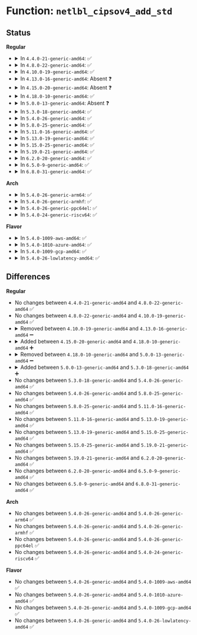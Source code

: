 # Function: <code>netlbl_cipsov4_add_std</code>

## Status
<b>Regular</b>
<ul>
<li>
<details>
<summary>In <code>4.4.0-21-generic-amd64</code>: ✅</summary>

```c
int netlbl_cipsov4_add_std(struct genl_info * info, struct netlbl_audit * audit_info)
```

```json
{
  "name": "netlbl_cipsov4_add_std",
  "collision_type": "Unique Static",
  "inline_type": "No",
  "funcs": [
    {
      "addr": 18446744071587300448,
      "name": "netlbl_cipsov4_add_std",
      "external": false,
      "loc": "net/netlabel/netlabel_cipso_v4.c:141",
      "file": "net/netlabel/netlabel_cipso_v4.c",
      "inline": "seen, unknown",
      "caller_inline": [],
      "caller_func": [
        "net/netlabel/netlabel_cipso_v4.c:netlbl_cipsov4_add"
      ]
    }
  ],
  "symbols": [
    {
      "addr": 18446744071587300448,
      "name": "netlbl_cipsov4_add_std",
      "section": ".text",
      "bind": "STB_LOCAL",
      "size": 1629
    }
  ]
}
```
</details>
</li>
<li>
<details>
<summary>In <code>4.8.0-22-generic-amd64</code>: ✅</summary>

```c
int netlbl_cipsov4_add_std(struct genl_info * info, struct netlbl_audit * audit_info)
```

```json
{
  "name": "netlbl_cipsov4_add_std",
  "collision_type": "Unique Static",
  "inline_type": "No",
  "funcs": [
    {
      "addr": 18446744071587769136,
      "name": "netlbl_cipsov4_add_std",
      "external": false,
      "loc": "net/netlabel/netlabel_cipso_v4.c:141",
      "file": "net/netlabel/netlabel_cipso_v4.c",
      "inline": "seen, unknown",
      "caller_inline": [],
      "caller_func": [
        "net/netlabel/netlabel_cipso_v4.c:netlbl_cipsov4_add"
      ]
    }
  ],
  "symbols": [
    {
      "addr": 18446744071587769136,
      "name": "netlbl_cipsov4_add_std",
      "section": ".text",
      "bind": "STB_LOCAL",
      "size": 1619
    }
  ]
}
```
</details>
</li>
<li>
<details>
<summary>In <code>4.10.0-19-generic-amd64</code>: ✅</summary>

```c
int netlbl_cipsov4_add_std(struct genl_info * info, struct netlbl_audit * audit_info)
```

```json
{
  "name": "netlbl_cipsov4_add_std",
  "collision_type": "Unique Static",
  "inline_type": "No",
  "funcs": [
    {
      "addr": 18446744071587984352,
      "name": "netlbl_cipsov4_add_std",
      "external": false,
      "loc": "net/netlabel/netlabel_cipso_v4.c:134",
      "file": "net/netlabel/netlabel_cipso_v4.c",
      "inline": "seen, unknown",
      "caller_inline": [],
      "caller_func": [
        "net/netlabel/netlabel_cipso_v4.c:netlbl_cipsov4_add"
      ]
    }
  ],
  "symbols": [
    {
      "addr": 18446744071587984352,
      "name": "netlbl_cipsov4_add_std",
      "section": ".text",
      "bind": "STB_LOCAL",
      "size": 1606
    }
  ]
}
```
</details>
</li>
<li>
<details>
<summary>In <code>4.13.0-16-generic-amd64</code>: Absent ❓</summary>

```json
{
  "name": "netlbl_cipsov4_add_std",
  "collision_type": "Unique Static",
  "inline_type": "Full",
  "funcs": [
    {
      "addr": 18446744071588142407,
      "name": "netlbl_cipsov4_add_std",
      "external": false,
      "loc": "net/netlabel/netlabel_cipso_v4.c:134",
      "file": "net/netlabel/netlabel_cipso_v4.c",
      "inline": "not declared, inlined",
      "caller_inline": [
        "net/netlabel/netlabel_cipso_v4.c:netlbl_cipsov4_add"
      ],
      "caller_func": []
    }
  ],
  "symbols": []
}
```
</details>
</li>
<li>
<details>
<summary>In <code>4.15.0-20-generic-amd64</code>: Absent ❓</summary>

```json
{
  "name": "netlbl_cipsov4_add_std",
  "collision_type": "Unique Static",
  "inline_type": "Full",
  "funcs": [
    {
      "addr": 18446744071588690231,
      "name": "netlbl_cipsov4_add_std",
      "external": false,
      "loc": "net/netlabel/netlabel_cipso_v4.c:134",
      "file": "net/netlabel/netlabel_cipso_v4.c",
      "inline": "not declared, inlined",
      "caller_inline": [
        "net/netlabel/netlabel_cipso_v4.c:netlbl_cipsov4_add"
      ],
      "caller_func": []
    }
  ],
  "symbols": []
}
```
</details>
</li>
<li>
<details>
<summary>In <code>4.18.0-10-generic-amd64</code>: ✅</summary>

```c
int netlbl_cipsov4_add_std(struct genl_info * info, struct netlbl_audit * audit_info)
```

```json
{
  "name": "netlbl_cipsov4_add_std",
  "collision_type": "Unique Static",
  "inline_type": "No",
  "funcs": [
    {
      "addr": 18446744071589056768,
      "name": "netlbl_cipsov4_add_std",
      "external": false,
      "loc": "net/netlabel/netlabel_cipso_v4.c:134",
      "file": "net/netlabel/netlabel_cipso_v4.c",
      "inline": "seen, unknown",
      "caller_inline": [],
      "caller_func": [
        "net/netlabel/netlabel_cipso_v4.c:netlbl_cipsov4_add"
      ]
    }
  ],
  "symbols": [
    {
      "addr": 18446744071589056768,
      "name": "netlbl_cipsov4_add_std",
      "section": ".text",
      "bind": "STB_LOCAL",
      "size": 1691
    }
  ]
}
```
</details>
</li>
<li>
<details>
<summary>In <code>5.0.0-13-generic-amd64</code>: Absent ❓</summary>

```json
{
  "name": "netlbl_cipsov4_add_std",
  "collision_type": "Unique Static",
  "inline_type": "Full",
  "funcs": [
    {
      "addr": 18446744071589282928,
      "name": "netlbl_cipsov4_add_std",
      "external": false,
      "loc": "net/netlabel/netlabel_cipso_v4.c:134",
      "file": "net/netlabel/netlabel_cipso_v4.c",
      "inline": "not declared, inlined",
      "caller_inline": [
        "net/netlabel/netlabel_cipso_v4.c:netlbl_cipsov4_add"
      ],
      "caller_func": []
    }
  ],
  "symbols": []
}
```
</details>
</li>
<li>
<details>
<summary>In <code>5.3.0-18-generic-amd64</code>: ✅</summary>

```c
int netlbl_cipsov4_add_std(struct genl_info * info, struct netlbl_audit * audit_info)
```

```json
{
  "name": "netlbl_cipsov4_add_std",
  "collision_type": "Unique Static",
  "inline_type": "No",
  "funcs": [
    {
      "addr": 18446744071589738448,
      "name": "netlbl_cipsov4_add_std",
      "external": false,
      "loc": "net/netlabel/netlabel_cipso_v4.c:121",
      "file": "net/netlabel/netlabel_cipso_v4.c",
      "inline": "seen, unknown",
      "caller_inline": [],
      "caller_func": [
        "net/netlabel/netlabel_cipso_v4.c:netlbl_cipsov4_add"
      ]
    }
  ],
  "symbols": [
    {
      "addr": 18446744071589738448,
      "name": "netlbl_cipsov4_add_std",
      "section": ".text",
      "bind": "STB_LOCAL",
      "size": 1536
    }
  ]
}
```
</details>
</li>
<li>
<details>
<summary>In <code>5.4.0-26-generic-amd64</code>: ✅</summary>

```c
int netlbl_cipsov4_add_std(struct genl_info * info, struct netlbl_audit * audit_info)
```

```json
{
  "name": "netlbl_cipsov4_add_std",
  "collision_type": "Unique Static",
  "inline_type": "No",
  "funcs": [
    {
      "addr": 18446744071589962624,
      "name": "netlbl_cipsov4_add_std",
      "external": false,
      "loc": "net/netlabel/netlabel_cipso_v4.c:121",
      "file": "net/netlabel/netlabel_cipso_v4.c",
      "inline": "seen, unknown",
      "caller_inline": [],
      "caller_func": [
        "net/netlabel/netlabel_cipso_v4.c:netlbl_cipsov4_add"
      ]
    }
  ],
  "symbols": [
    {
      "addr": 18446744071589962624,
      "name": "netlbl_cipsov4_add_std",
      "section": ".text",
      "bind": "STB_LOCAL",
      "size": 1536
    }
  ]
}
```
</details>
</li>
<li>
<details>
<summary>In <code>5.8.0-25-generic-amd64</code>: ✅</summary>

```c
int netlbl_cipsov4_add_std(struct genl_info * info, struct netlbl_audit * audit_info)
```

```json
{
  "name": "netlbl_cipsov4_add_std",
  "collision_type": "Unique Static",
  "inline_type": "No",
  "funcs": [
    {
      "addr": 18446744071590992880,
      "name": "netlbl_cipsov4_add_std",
      "external": false,
      "loc": "net/netlabel/netlabel_cipso_v4.c:121",
      "file": "net/netlabel/netlabel_cipso_v4.c",
      "inline": "seen, unknown",
      "caller_inline": [],
      "caller_func": [
        "net/netlabel/netlabel_cipso_v4.c:netlbl_cipsov4_add"
      ]
    }
  ],
  "symbols": [
    {
      "addr": 18446744071590992880,
      "name": "netlbl_cipsov4_add_std",
      "section": ".text",
      "bind": "STB_LOCAL",
      "size": 1512
    }
  ]
}
```
</details>
</li>
<li>
<details>
<summary>In <code>5.11.0-16-generic-amd64</code>: ✅</summary>

```c
int netlbl_cipsov4_add_std(struct genl_info * info, struct netlbl_audit * audit_info)
```

```json
{
  "name": "netlbl_cipsov4_add_std",
  "collision_type": "Unique Static",
  "inline_type": "No",
  "funcs": [
    {
      "addr": 18446744071591057504,
      "name": "netlbl_cipsov4_add_std",
      "external": false,
      "loc": "net/netlabel/netlabel_cipso_v4.c:121",
      "file": "net/netlabel/netlabel_cipso_v4.c",
      "inline": "seen, unknown",
      "caller_inline": [],
      "caller_func": [
        "net/netlabel/netlabel_cipso_v4.c:netlbl_cipsov4_add"
      ]
    }
  ],
  "symbols": [
    {
      "addr": 18446744071591057504,
      "name": "netlbl_cipsov4_add_std",
      "section": ".text",
      "bind": "STB_LOCAL",
      "size": 1512
    }
  ]
}
```
</details>
</li>
<li>
<details>
<summary>In <code>5.13.0-19-generic-amd64</code>: ✅</summary>

```c
int netlbl_cipsov4_add_std(struct genl_info * info, struct netlbl_audit * audit_info)
```

```json
{
  "name": "netlbl_cipsov4_add_std",
  "collision_type": "Unique Static",
  "inline_type": "No",
  "funcs": [
    {
      "addr": 18446744071590988240,
      "name": "netlbl_cipsov4_add_std",
      "external": false,
      "loc": "net/netlabel/netlabel_cipso_v4.c:121",
      "file": "net/netlabel/netlabel_cipso_v4.c",
      "inline": "seen, unknown",
      "caller_inline": [],
      "caller_func": [
        "net/netlabel/netlabel_cipso_v4.c:netlbl_cipsov4_add"
      ]
    }
  ],
  "symbols": [
    {
      "addr": 18446744071590988240,
      "name": "netlbl_cipsov4_add_std",
      "section": ".text",
      "bind": "STB_LOCAL",
      "size": 1512
    }
  ]
}
```
</details>
</li>
<li>
<details>
<summary>In <code>5.15.0-25-generic-amd64</code>: ✅</summary>

```c
int netlbl_cipsov4_add_std(struct genl_info * info, struct netlbl_audit * audit_info)
```

```json
{
  "name": "netlbl_cipsov4_add_std",
  "collision_type": "Unique Static",
  "inline_type": "No",
  "funcs": [
    {
      "addr": 18446744071591825904,
      "name": "netlbl_cipsov4_add_std",
      "external": false,
      "loc": "net/netlabel/netlabel_cipso_v4.c:121",
      "file": "net/netlabel/netlabel_cipso_v4.c",
      "inline": "seen, unknown",
      "caller_inline": [],
      "caller_func": [
        "net/netlabel/netlabel_cipso_v4.c:netlbl_cipsov4_add"
      ]
    }
  ],
  "symbols": [
    {
      "addr": 18446744071591825904,
      "name": "netlbl_cipsov4_add_std",
      "section": ".text",
      "bind": "STB_LOCAL",
      "size": 1535
    }
  ]
}
```
</details>
</li>
<li>
<details>
<summary>In <code>5.19.0-21-generic-amd64</code>: ✅</summary>

```c
int netlbl_cipsov4_add_std(struct genl_info * info, struct netlbl_audit * audit_info)
```

```json
{
  "name": "netlbl_cipsov4_add_std",
  "collision_type": "Unique Static",
  "inline_type": "No",
  "funcs": [
    {
      "addr": 18446744071593539456,
      "name": "netlbl_cipsov4_add_std",
      "external": false,
      "loc": "net/netlabel/netlabel_cipso_v4.c:121",
      "file": "net/netlabel/netlabel_cipso_v4.c",
      "inline": "seen, unknown",
      "caller_inline": [],
      "caller_func": [
        "net/netlabel/netlabel_cipso_v4.c:netlbl_cipsov4_add"
      ]
    }
  ],
  "symbols": [
    {
      "addr": 18446744071593539456,
      "name": "netlbl_cipsov4_add_std",
      "section": ".text",
      "bind": "STB_LOCAL",
      "size": 1603
    }
  ]
}
```
</details>
</li>
<li>
<details>
<summary>In <code>6.2.0-20-generic-amd64</code>: ✅</summary>

```c
int netlbl_cipsov4_add_std(struct genl_info * info, struct netlbl_audit * audit_info)
```

```json
{
  "name": "netlbl_cipsov4_add_std",
  "collision_type": "Unique Static",
  "inline_type": "No",
  "funcs": [
    {
      "addr": 18446744071595460368,
      "name": "netlbl_cipsov4_add_std",
      "external": false,
      "loc": "net/netlabel/netlabel_cipso_v4.c:121",
      "file": "net/netlabel/netlabel_cipso_v4.c",
      "inline": "seen, unknown",
      "caller_inline": [],
      "caller_func": [
        "net/netlabel/netlabel_cipso_v4.c:netlbl_cipsov4_add"
      ]
    }
  ],
  "symbols": [
    {
      "addr": 18446744071595460368,
      "name": "netlbl_cipsov4_add_std",
      "section": ".text",
      "bind": "STB_LOCAL",
      "size": 1603
    }
  ]
}
```
</details>
</li>
<li>
<details>
<summary>In <code>6.5.0-9-generic-amd64</code>: ✅</summary>

```c
int netlbl_cipsov4_add_std(struct genl_info * info, struct netlbl_audit * audit_info)
```

```json
{
  "name": "netlbl_cipsov4_add_std",
  "collision_type": "Unique Static",
  "inline_type": "No",
  "funcs": [
    {
      "addr": 18446744071595967472,
      "name": "netlbl_cipsov4_add_std",
      "external": false,
      "loc": "net/netlabel/netlabel_cipso_v4.c:121",
      "file": "net/netlabel/netlabel_cipso_v4.c",
      "inline": "seen, unknown",
      "caller_inline": [],
      "caller_func": [
        "net/netlabel/netlabel_cipso_v4.c:netlbl_cipsov4_add"
      ]
    }
  ],
  "symbols": [
    {
      "addr": 18446744071595967472,
      "name": "netlbl_cipsov4_add_std",
      "section": ".text",
      "bind": "STB_LOCAL",
      "size": 1599
    }
  ]
}
```
</details>
</li>
<li>
<details>
<summary>In <code>6.8.0-31-generic-amd64</code>: ✅</summary>

```c
int netlbl_cipsov4_add_std(struct genl_info * info, struct netlbl_audit * audit_info)
```

```json
{
  "name": "netlbl_cipsov4_add_std",
  "collision_type": "Unique Static",
  "inline_type": "No",
  "funcs": [
    {
      "addr": 18446744071596829648,
      "name": "netlbl_cipsov4_add_std",
      "external": false,
      "loc": "net/netlabel/netlabel_cipso_v4.c:121",
      "file": "net/netlabel/netlabel_cipso_v4.c",
      "inline": "seen, unknown",
      "caller_inline": [],
      "caller_func": [
        "net/netlabel/netlabel_cipso_v4.c:netlbl_cipsov4_add"
      ]
    }
  ],
  "symbols": [
    {
      "addr": 18446744071596829648,
      "name": "netlbl_cipsov4_add_std",
      "section": ".text",
      "bind": "STB_LOCAL",
      "size": 1750
    }
  ]
}
```
</details>
</li>
</ul>
<b>Arch</b>
<ul>
<li>
<details>
<summary>In <code>5.4.0-26-generic-arm64</code>: ✅</summary>

```c
int netlbl_cipsov4_add_std(struct genl_info * info, struct netlbl_audit * audit_info)
```

```json
{
  "name": "netlbl_cipsov4_add_std",
  "collision_type": "Unique Static",
  "inline_type": "No",
  "funcs": [
    {
      "addr": 18446603336503697104,
      "name": "netlbl_cipsov4_add_std",
      "external": false,
      "loc": "net/netlabel/netlabel_cipso_v4.c:121",
      "file": "net/netlabel/netlabel_cipso_v4.c",
      "inline": "seen, unknown",
      "caller_inline": [],
      "caller_func": [
        "net/netlabel/netlabel_cipso_v4.c:netlbl_cipsov4_add"
      ]
    }
  ],
  "symbols": [
    {
      "addr": 18446603336503697104,
      "name": "netlbl_cipsov4_add_std",
      "section": ".text",
      "bind": "STB_LOCAL",
      "size": 1680
    }
  ]
}
```
</details>
</li>
<li>
<details>
<summary>In <code>5.4.0-26-generic-armhf</code>: ✅</summary>

```c
int netlbl_cipsov4_add_std(struct genl_info * info, struct netlbl_audit * audit_info)
```

```json
{
  "name": "netlbl_cipsov4_add_std",
  "collision_type": "Unique Static",
  "inline_type": "No",
  "funcs": [
    {
      "addr": 3236332588,
      "name": "netlbl_cipsov4_add_std",
      "external": false,
      "loc": "net/netlabel/netlabel_cipso_v4.c:121",
      "file": "net/netlabel/netlabel_cipso_v4.c",
      "inline": "seen, unknown",
      "caller_inline": [],
      "caller_func": []
    }
  ],
  "symbols": [
    {
      "addr": 3236332588,
      "name": "netlbl_cipsov4_add_std",
      "section": ".text",
      "bind": "STB_LOCAL",
      "size": 1744
    }
  ]
}
```
</details>
</li>
<li>
<details>
<summary>In <code>5.4.0-26-generic-ppc64el</code>: ✅</summary>

```c
int netlbl_cipsov4_add_std(struct genl_info * info, struct netlbl_audit * audit_info)
```

```json
{
  "name": "netlbl_cipsov4_add_std",
  "collision_type": "Unique Static",
  "inline_type": "No",
  "funcs": [
    {
      "addr": 13835058055297527632,
      "name": "netlbl_cipsov4_add_std",
      "external": false,
      "loc": "net/netlabel/netlabel_cipso_v4.c:121",
      "file": "net/netlabel/netlabel_cipso_v4.c",
      "inline": "seen, unknown",
      "caller_inline": [],
      "caller_func": [
        "net/netlabel/netlabel_cipso_v4.c:netlbl_cipsov4_add"
      ]
    }
  ],
  "symbols": [
    {
      "addr": 13835058055297527632,
      "name": "netlbl_cipsov4_add_std",
      "section": ".text",
      "bind": "STB_LOCAL",
      "size": 2100
    }
  ]
}
```
</details>
</li>
<li>
<details>
<summary>In <code>5.4.0-24-generic-riscv64</code>: ✅</summary>

```c
int netlbl_cipsov4_add_std(struct genl_info * info, struct netlbl_audit * audit_info)
```

```json
{
  "name": "netlbl_cipsov4_add_std",
  "collision_type": "Unique Static",
  "inline_type": "No",
  "funcs": [
    {
      "addr": 18446743936279628964,
      "name": "netlbl_cipsov4_add_std",
      "external": false,
      "loc": "net/netlabel/netlabel_cipso_v4.c:121",
      "file": "net/netlabel/netlabel_cipso_v4.c",
      "inline": "seen, unknown",
      "caller_inline": [],
      "caller_func": [
        "net/netlabel/netlabel_cipso_v4.c:netlbl_cipsov4_add"
      ]
    }
  ],
  "symbols": [
    {
      "addr": 18446743936279628964,
      "name": "netlbl_cipsov4_add_std",
      "section": ".text",
      "bind": "STB_LOCAL",
      "size": 1358
    }
  ]
}
```
</details>
</li>
</ul>
<b>Flavor</b>
<ul>
<li>
<details>
<summary>In <code>5.4.0-1009-aws-amd64</code>: ✅</summary>

```c
int netlbl_cipsov4_add_std(struct genl_info * info, struct netlbl_audit * audit_info)
```

```json
{
  "name": "netlbl_cipsov4_add_std",
  "collision_type": "Unique Static",
  "inline_type": "No",
  "funcs": [
    {
      "addr": 18446744071589566224,
      "name": "netlbl_cipsov4_add_std",
      "external": false,
      "loc": "net/netlabel/netlabel_cipso_v4.c:121",
      "file": "net/netlabel/netlabel_cipso_v4.c",
      "inline": "seen, unknown",
      "caller_inline": [],
      "caller_func": [
        "net/netlabel/netlabel_cipso_v4.c:netlbl_cipsov4_add"
      ]
    }
  ],
  "symbols": [
    {
      "addr": 18446744071589566224,
      "name": "netlbl_cipsov4_add_std",
      "section": ".text",
      "bind": "STB_LOCAL",
      "size": 1536
    }
  ]
}
```
</details>
</li>
<li>
<details>
<summary>In <code>5.4.0-1010-azure-amd64</code>: ✅</summary>

```c
int netlbl_cipsov4_add_std(struct genl_info * info, struct netlbl_audit * audit_info)
```

```json
{
  "name": "netlbl_cipsov4_add_std",
  "collision_type": "Unique Static",
  "inline_type": "No",
  "funcs": [
    {
      "addr": 18446744071589290800,
      "name": "netlbl_cipsov4_add_std",
      "external": false,
      "loc": "net/netlabel/netlabel_cipso_v4.c:121",
      "file": "net/netlabel/netlabel_cipso_v4.c",
      "inline": "seen, unknown",
      "caller_inline": [],
      "caller_func": [
        "net/netlabel/netlabel_cipso_v4.c:netlbl_cipsov4_add"
      ]
    }
  ],
  "symbols": [
    {
      "addr": 18446744071589290800,
      "name": "netlbl_cipsov4_add_std",
      "section": ".text",
      "bind": "STB_LOCAL",
      "size": 1536
    }
  ]
}
```
</details>
</li>
<li>
<details>
<summary>In <code>5.4.0-1009-gcp-amd64</code>: ✅</summary>

```c
int netlbl_cipsov4_add_std(struct genl_info * info, struct netlbl_audit * audit_info)
```

```json
{
  "name": "netlbl_cipsov4_add_std",
  "collision_type": "Unique Static",
  "inline_type": "No",
  "funcs": [
    {
      "addr": 18446744071590008256,
      "name": "netlbl_cipsov4_add_std",
      "external": false,
      "loc": "net/netlabel/netlabel_cipso_v4.c:121",
      "file": "net/netlabel/netlabel_cipso_v4.c",
      "inline": "seen, unknown",
      "caller_inline": [],
      "caller_func": [
        "net/netlabel/netlabel_cipso_v4.c:netlbl_cipsov4_add"
      ]
    }
  ],
  "symbols": [
    {
      "addr": 18446744071590008256,
      "name": "netlbl_cipsov4_add_std",
      "section": ".text",
      "bind": "STB_LOCAL",
      "size": 1536
    }
  ]
}
```
</details>
</li>
<li>
<details>
<summary>In <code>5.4.0-26-lowlatency-amd64</code>: ✅</summary>

```c
int netlbl_cipsov4_add_std(struct genl_info * info, struct netlbl_audit * audit_info)
```

```json
{
  "name": "netlbl_cipsov4_add_std",
  "collision_type": "Unique Static",
  "inline_type": "No",
  "funcs": [
    {
      "addr": 18446744071590058336,
      "name": "netlbl_cipsov4_add_std",
      "external": false,
      "loc": "net/netlabel/netlabel_cipso_v4.c:121",
      "file": "net/netlabel/netlabel_cipso_v4.c",
      "inline": "seen, unknown",
      "caller_inline": [],
      "caller_func": [
        "net/netlabel/netlabel_cipso_v4.c:netlbl_cipsov4_add"
      ]
    }
  ],
  "symbols": [
    {
      "addr": 18446744071590058336,
      "name": "netlbl_cipsov4_add_std",
      "section": ".text",
      "bind": "STB_LOCAL",
      "size": 1536
    }
  ]
}
```
</details>
</li>
</ul>

## Differences
<b>Regular</b>
<ul>
<li>
No changes between <code>4.4.0-21-generic-amd64</code> and <code>4.8.0-22-generic-amd64</code> ✅
</li>
<li>
No changes between <code>4.8.0-22-generic-amd64</code> and <code>4.10.0-19-generic-amd64</code> ✅
</li>
<li>
<details>
<summary>Removed between <code>4.10.0-19-generic-amd64</code> and <code>4.13.0-16-generic-amd64</code> ➖</summary>

```c
int netlbl_cipsov4_add_std(struct genl_info * info, struct netlbl_audit * audit_info)
```
</details>
</li>
<li>
<details>
<summary>Added between <code>4.15.0-20-generic-amd64</code> and <code>4.18.0-10-generic-amd64</code> ➕</summary>

```c
int netlbl_cipsov4_add_std(struct genl_info * info, struct netlbl_audit * audit_info)
```
</details>
</li>
<li>
<details>
<summary>Removed between <code>4.18.0-10-generic-amd64</code> and <code>5.0.0-13-generic-amd64</code> ➖</summary>

```c
int netlbl_cipsov4_add_std(struct genl_info * info, struct netlbl_audit * audit_info)
```
</details>
</li>
<li>
<details>
<summary>Added between <code>5.0.0-13-generic-amd64</code> and <code>5.3.0-18-generic-amd64</code> ➕</summary>

```c
int netlbl_cipsov4_add_std(struct genl_info * info, struct netlbl_audit * audit_info)
```
</details>
</li>
<li>
No changes between <code>5.3.0-18-generic-amd64</code> and <code>5.4.0-26-generic-amd64</code> ✅
</li>
<li>
No changes between <code>5.4.0-26-generic-amd64</code> and <code>5.8.0-25-generic-amd64</code> ✅
</li>
<li>
No changes between <code>5.8.0-25-generic-amd64</code> and <code>5.11.0-16-generic-amd64</code> ✅
</li>
<li>
No changes between <code>5.11.0-16-generic-amd64</code> and <code>5.13.0-19-generic-amd64</code> ✅
</li>
<li>
No changes between <code>5.13.0-19-generic-amd64</code> and <code>5.15.0-25-generic-amd64</code> ✅
</li>
<li>
No changes between <code>5.15.0-25-generic-amd64</code> and <code>5.19.0-21-generic-amd64</code> ✅
</li>
<li>
No changes between <code>5.19.0-21-generic-amd64</code> and <code>6.2.0-20-generic-amd64</code> ✅
</li>
<li>
No changes between <code>6.2.0-20-generic-amd64</code> and <code>6.5.0-9-generic-amd64</code> ✅
</li>
<li>
No changes between <code>6.5.0-9-generic-amd64</code> and <code>6.8.0-31-generic-amd64</code> ✅
</li>
</ul>
<b>Arch</b>
<ul>
<li>
No changes between <code>5.4.0-26-generic-amd64</code> and <code>5.4.0-26-generic-arm64</code> ✅
</li>
<li>
No changes between <code>5.4.0-26-generic-amd64</code> and <code>5.4.0-26-generic-armhf</code> ✅
</li>
<li>
No changes between <code>5.4.0-26-generic-amd64</code> and <code>5.4.0-26-generic-ppc64el</code> ✅
</li>
<li>
No changes between <code>5.4.0-26-generic-amd64</code> and <code>5.4.0-24-generic-riscv64</code> ✅
</li>
</ul>
<b>Flavor</b>
<ul>
<li>
No changes between <code>5.4.0-26-generic-amd64</code> and <code>5.4.0-1009-aws-amd64</code> ✅
</li>
<li>
No changes between <code>5.4.0-26-generic-amd64</code> and <code>5.4.0-1010-azure-amd64</code> ✅
</li>
<li>
No changes between <code>5.4.0-26-generic-amd64</code> and <code>5.4.0-1009-gcp-amd64</code> ✅
</li>
<li>
No changes between <code>5.4.0-26-generic-amd64</code> and <code>5.4.0-26-lowlatency-amd64</code> ✅
</li>
</ul>
